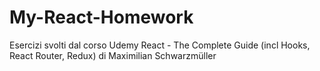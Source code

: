 # My-React-Homework

Esercizi svolti dal corso Udemy React - The Complete Guide (incl Hooks, React Router, Redux) di Maximilian Schwarzmüller
